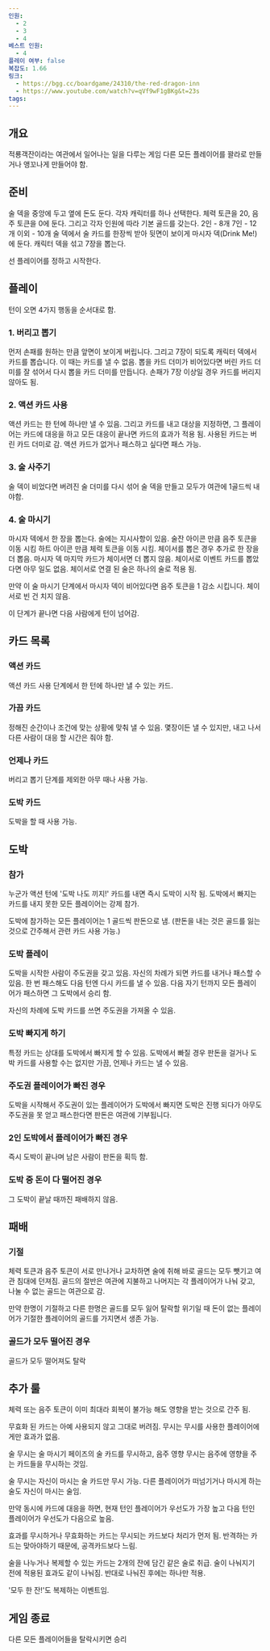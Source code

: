 ```yaml
---
인원:
  - 2
  - 3
  - 4
베스트 인원:
  - 4
플레이 여부: false
복잡도: 1.66
링크:
  - https://bgg.cc/boardgame/24310/the-red-dragon-inn
  - https://www.youtube.com/watch?v=qVf9wF1gBKg&t=23s
tags:
---
```

## 개요
적룡객잔이라는 여관에서 일어나는 일을 다루는 게임
다른 모든 플레이어를 꽐라로 만들거나 앵꼬나게 만들어야 함.
## 준비
술 덱을 중앙에 두고 옆에 돈도 둔다.
각자 캐릭터를 하나 선택한다.
체력 토큰을 20, 음주 토큰을 0에 둔다.
그리고 각자 인원에 따라 기본 골드를 갖는다.
2인 - 8개
7인 - 12개
이외 - 10개
술 덱에서 술 카드를 한장씩 받아 뒷면이 보이게 마시자 덱(Drink Me!)에 둔다.
캐릭터 덱을 섞고 7장을 뽑는다.

선 플레이어를 정하고 시작한다.
## 플레이
턴이 오면 4가지 행동을 순서대로 함.
### 1. 버리고 뽑기
먼저 손패를 원하는 만큼 앞면이 보이게 버립니다.
그리고 7장이 되도록 캐릭터 덱에서 카드를 뽑습니다.
이 때는 카드를 낼 수 없음.
뽑을 카드 더미가 비어있다면 버린 카드 더미를 잘 섞어서 다시 뽑을 카드 더미를 만듭니다.
손패가 7장 이상일 경우 카드를 버리지 않아도 됨.
### 2. 액션 카드 사용
액션 카드는 한 턴에 하나만 낼 수 있음.
그리고 카드를 내고 대상을 지정하면, 그 플레이어는 카드에 대응을 하고
모든 대응이 끝나면 카드의 효과가 적용 됨.
사용된 카드는 버린 카드 더미로 감.
액션 카드가 없거나 패스하고 싶다면 패스 가능.
### 3. 술 사주기
술 덱이 비었다면 버려진 술 더미를 다시 섞어 술 덱을 만들고
모두가 여관에 1골드씩 내야함.
### 4. 술 마시기
마시자 덱에서 한 장을 뽑는다.
술에는 지시사항이 있음.
술잔 아이콘 만큼 음주 토큰을 이동 시킴
하트 아이콘 만큼 체력 토큰을 이동 시킴.
체이서를 뽑은 경우 추가로 한 장을 더 뽑음.
마시자 덱 마지막 카드가 체이서면 더 뽑지 않음.
체이서로 이벤트 카드를 뽑았다면 아무 일도 없음.
체이서로 연결 된 술은 하나의 술로 적용 됨.

만약 이 술 마시기 단계에서 마시자 덱이 비어있다면 음주 토큰을 1 감소 시킵니다.
체이서로 빈 건 치지 않음.

이 단계가 끝나면 다음 사람에게 턴이 넘어감.
## 카드 목록
### 액션 카드
액션 카드 사용 단계에서 한 턴에 하나만 낼 수 있는 카드.
### 가끔 카드
정해진 순간이나 조건에 맞는 상황에 맞춰 낼 수 있음.
몇장이든 낼 수 있지만, 내고 나서 다른 사람이 대응 할 시간은 줘야 함.
### 언제나 카드
버리고 뽑기 단계를 제외한 아무 때나 사용 가능.
### 도박 카드
도박을 할 때 사용 가능.
## 도박
### 참가
누군가 액션 턴에 '도박 나도 끼지!' 카드를 내면 즉시 도박이 시작 됨.
도박에서 빠지는 카드를 내지 못한 모든 플레이어는 강제 참가.

도박에 참가하는 모든 플레이어는 1 골드씩 판돈으로 냄.
(판돈을 내는 것은 골드를 잃는 것으로 간주해서 관련 카드 사용 가능.)
### 도박 플레이
도박을 시작한 사람이 주도권을 갖고 있음.
자신의 차례가 되면 카드를 내거나 패스할 수 있음.
한 번 패스해도 다음 턴엔 다시 카드를 낼 수 있음.
다음 자기 턴까지 모든 플레이어가 패스하면 그 도박에서 승리 함.

자신의 차례에 도박 카드를 쓰면 주도권을 가져올 수 있음.
### 도박 빠지게 하기
특정 카드는 상대를 도박에서 빠지게 할 수 있음.
도박에서 빠질 경우 판돈을 걸거나 도박 카드를 사용할 수는 없지만
가끔, 언제나 카드는 낼 수 있음.
### 주도권 플레이어가 빠진 경우
도박을 시작해서 주도권이 있는 플레이어가 도박에서 빠지면
도박은 진행 되다가 아무도 주도권을 못 얻고 패스한다면
판돈은 여관에 기부됩니다.
### 2인 도박에서 플레이어가 빠진 경우
즉시 도박이 끝나며 남은 사람이 판돈을 획득 함.
### 도박 중 돈이 다 떨어진 경우
그 도박이 끝날 때까진 패배하지 않음.
## 패배
### 기절
체력 토큰과 음주 토큰이 서로 만나거나 교차하면
술에 취해 바로 골드는 모두 뺏기고 여관 침대에 던져짐.
골드의 절반은 여관에 지불하고
나머지는 각 플레이어가 나눠 갖고, 나눌 수 없는 골드는 여관으로 감.

만약 한명이 기절하고 다른 한명은 골드를 모두 잃어 탈락할 위기일 때
돈이 없는 플레이어가 기절한 플레이어의 골드를 가지면서 생존 가능.
### 골드가 모두 떨어진 경우
골드가 모두 떨어져도 탈락
## 추가 룰
체력 또는 음주 토큰이 이미 최대라 회복이 불가능 해도
영향을 받는 것으로 간주 됨.

무효화 된 카드는 아예 사용되지 않고 그대로 버려짐.
무시는 무시를 사용한 플레이어에게만 효과가 없음.

술 무시는 술 마시기 페이즈의 술 카드를 무시하고,
음주 영향 무시는 음주에 영향을 주는 카드들을 무시하는 것임.

술 무시는 자신이 마시는 술 카드만 무시 가능.
다른 플레이어가 떠넘기거나 마시게 하는 술도 자신이 마시는 술임.

만약 동시에 카드에 대응을 하면, 현재 턴인 플레이어가 우선도가 가장 높고
다음 턴인 플레이어가 우선도가 다음으로 높음.

효과를 무시하거나 무효화하는 카드는 무시되는 카드보다 처리가 먼저 됨.
반격하는 카드는 맞아야하기 때문에, 공격카드보다 느림.

술을 나누거나 복제할 수 있는 카드는 2개의 잔에 담긴 같은 술로 취급.
술이 나눠지기 전에 적용된 효과도 같이 나눠짐.
반대로 나눠진 후에는 하나만 적용.

'모두 한 잔!'도 복제하는 이벤트임.
## 게임 종료
다른 모든 플레이어들을 탈락시키면 승리